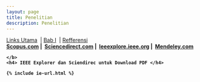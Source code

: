 ```yaml
---
layout: page
title: Penelitian
description: Penelitian 
---
```


<!-- BODY -->

<div class="tocContainer">
	<a href="#"  onclick="showx('i3e')">Links Utama</a>
	&nbsp;|&nbsp;<a href="#"  onclick="showx('bab1')">Bab I</a>
	&nbsp;|&nbsp;<a href="#"  onclick="showx('reff')">Refferensi</a>

</div>

<div id="i3e" style="display:block" border="0" class="tocContainer">
	<b>
	 	<a href="https://www.scopus.com/home.uri" target="_blank">Scopus.com</a>&nbsp;|&nbsp;
	 	<a href="http://www.sciencedirect.com/" target="_blank">Sciencedirect.com</a>&nbsp;|&nbsp;
	 	<a href="http://ieeexplore.ieee.org/Xplore/home.jsp" target="_blank">Ieeexplore.ieee.org</a>&nbsp;|&nbsp;
	 	<a href="https://www.mendeley.com/" target="_blank">Mendeley.com</a>
		
	</b>
	<h4> IEEE Explorer dan Sciendirec untuk Download PDF </h4>

	{% include ie-url.html %}

</div>
<div id="bab1" style="display:none" border="0">
	<h4> BAB I </h4>

	{%include penelitian/bab1.html%}

</div>
<div id="reff" style="display:none" border="0">
	<h4> Referensi Papers | <a href="#" id="cl" onclick="rowtc()">Column</a><a href="#" id="rw" onclick="ctrow()">Rows</a>
</h4>

	{%include penelitian/reff-ts.html%}

</div>

<!--



<button onclick="topFunction()" id="myBtn" title="Go to top">xxx-Top</button>
-->

